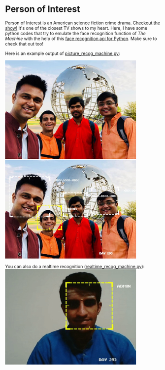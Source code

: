 # Person of Interest
Person of Interest is an American science fiction crime drama. [Checkout the show!](https://www.netflix.com/title/70197042) It's one of the closest TV shows to my heart. Here, I have some python codes that try to emulate the face recognition function of _The Machine_ with the help of this [face recognition api for Python](https://github.com/ageitgey/face_recognition). Make sure to check that out too!

Here is an example output of [picture_recog_machine.py](https://github.com/arvindb95/Person_of_Interest/blob/master/picture_recog_machine.py):

<img src="https://github.com/arvindb95/Person_of_Interest/blob/master/test_image.jpg" title="Test image" width="425px"/> <img src="https://github.com/arvindb95/Person_of_Interest/blob/master/recog_result.jpg" title="ADMIN identified by The Machine" width="425px"/>

You can also do a realtime recognition ([realtime_recog_machine.py](https://github.com/arvindb95/Person_of_Interest/blob/master/realtime_recog_machine.py)):
<img align="center" src="https://github.com/arvindb95/Person_of_Interest/blob/master/realtime_recog.gif" title="Real time recognition" width="425px" />
